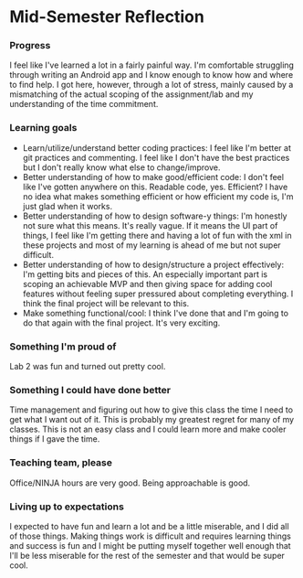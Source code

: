 # Mid-Semester Reflection

### Progress
I feel like I've learned a lot in a fairly painful way. I'm comfortable struggling through writing an Android app and I know enough to know how and where to find help. I got here, however, through a lot of stress, mainly caused by a mismatching of the actual scoping of the assignment/lab and my understanding of the time commitment.

### Learning goals
- Learn/utilize/understand better coding practices: I feel like I'm better at git practices and commenting. I feel like I don't have the best practices but I don't really know what else to change/improve.
- Better understanding of how to make good/efficient code: I don't feel like I've gotten anywhere on this. Readable code, yes. Efficient? I have no idea what makes something efficient or how efficient my code is, I'm just glad when it works.
- Better understanding of how to design software-y things: I'm honestly not sure what this means. It's really vague. If it means the UI part of things, I feel like I'm getting there and having a lot of fun with the xml in these projects and most of my learning is ahead of me but not super difficult.
- Better understanding of how to design/structure a project effectively: I'm getting bits and pieces of this. An especially important part is scoping an achievable MVP and then giving space for adding cool features without feeling super pressured about completing everything. I think the final project will be relevant to this.
- Make something functional/cool: I think I've done that and I'm going to do that again with the final project. It's very exciting.

### Something I'm proud of
Lab 2 was fun and turned out pretty cool.

### Something I could have done better
Time management and figuring out how to give this class the time I need to get what I want out of it. This is probably my greatest regret for many of my classes. This is not an easy class and I could learn more and make cooler things if I gave the time.

### Teaching team, please
Office/NINJA hours are very good. Being approachable is good.

### Living up to expectations
I expected to have fun and learn a lot and be a little miserable, and I did all of those things. Making things work is difficult and requires learning things and success is fun and I might be putting myself together well enough that I'll be less miserable for the rest of the semester and that would be super cool.
